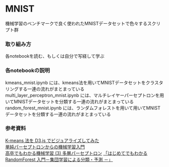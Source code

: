 # MNIST
機械学習のベンチマークで良く使われたMNISTデータセットで色々するスクリプト群

### 取り組み方
各notebookを読む、もしくは自分で写経して学ぶ

### 各notebookの説明
kmeans_mnist.ipynb には、kmeans法を用いてMNISTデータセットをクラスタリングする一連の流れがまとまっている  
multi_layer_perceptron_mnist.ipynb には、マルチレイヤーパーセプトロンを用いてMNISTデータセットを分類する一連の流れがまとまっている  
random_forest_mnist.ipynb には、ランダムフォレストを用いて用いてMNISTデータセットを分類する一連の流れがまとまっている

### 参考資料
[K-means 法を D3.js でビジュアライズしてみた](http://tech.nitoyon.com/ja/blog/2013/11/07/k-means/)  
[単純パーセプトロンからの機械学習入門](http://qiita.com/pesuchin/items/fb3697cab3eb6e6f0fd0)  
[高卒でもわかる機械学習 (3) 多層パーセプトロン](http://hokuts.com/2015/12/04/ml3-mlp/)
[「はじめてでもわかる RandomForest 入門－集団学習による分類・予測 －」](https://www.slideshare.net/hamadakoichi/randomforest-web)